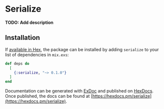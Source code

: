# Serialize

**TODO: Add description**

## Installation

If [available in Hex](https://hex.pm/docs/publish), the package can be installed
by adding `serialize` to your list of dependencies in `mix.exs`:

```elixir
def deps do
  [
    {:serialize, "~> 0.1.0"}
  ]
end
```

Documentation can be generated with [ExDoc](https://github.com/elixir-lang/ex_doc)
and published on [HexDocs](https://hexdocs.pm). Once published, the docs can
be found at [https://hexdocs.pm/serialize](https://hexdocs.pm/serialize).

